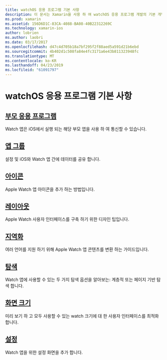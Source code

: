 ```yaml
---
title: watchOS 응용 프로그램 기본 사항
description: 이 문서는 Xamarin을 사용 하 여 watchOS 응용 프로그램 개발의 기본 개념을 설명 하는 다양 한 문서 링크를 제공 합니다.
ms.prod: xamarin
ms.assetid: 156D6D1C-83CA-4088-BA08-40B22312269C
ms.technology: xamarin-ios
author: lobrien
ms.author: laobri
ms.date: 03/17/2017
ms.openlocfilehash: d47c4d705b18a7bf295f2f88aed5a591d21b6ebd
ms.sourcegitcommit: 4b402d1c508fa84e4fc3171a6e43b811323948fc
ms.translationtype: MT
ms.contentlocale: ko-KR
ms.lasthandoff: 04/23/2019
ms.locfileid: "61091797"
---
```

# <a name="watchos-application-fundamentals"></a>watchOS 응용 프로그램 기본 사항

##  <a name="parent-applicationioswatchosapp-fundamentalsparent-appmd"></a>[부모 응용 프로그램](~/ios/watchos/app-fundamentals/parent-app.md)

Watch 앱은 iOS에서 실행 되는 해당 부모 앱을 사용 하 여 통신할 수 있습니다.

##  <a name="app-groupsioswatchosapp-fundamentalsapp-groupsmd"></a>[앱 그룹](~/ios/watchos/app-fundamentals/app-groups.md)

설정 및 iOS와 Watch 앱 간에 데이터를 공유 합니다.

##  <a name="iconsioswatchosapp-fundamentalsiconsmd"></a>[아이콘](~/ios/watchos/app-fundamentals/icons.md)

Apple Watch 앱 아이콘을 추가 하는 방법입니다.

##  <a name="layoutioswatchosapp-fundamentalslayoutmd"></a>[레이아웃](~/ios/watchos/app-fundamentals/layout.md)

Apple Watch 사용자 인터페이스를 구축 하기 위한 디자인 팁입니다.

##  <a name="localizationioswatchosapp-fundamentalslocalizationmd"></a>[지역화](~/ios/watchos/app-fundamentals/localization.md)

여러 언어를 지원 하기 위해 Apple Watch 앱 콘텐츠를 변환 하는 가이드입니다.

##  <a name="navigationioswatchosapp-fundamentalsnavigationmd"></a>[탐색](~/ios/watchos/app-fundamentals/navigation.md)

Watch 앱에 사용할 수 있는 두 가지 탐색 옵션을 알아보는: 계층적 또는 페이지 기반 탐색 합니다.

##  <a name="screen-sizesioswatchosapp-fundamentalsscreen-sizesmd"></a>[화면 크기](~/ios/watchos/app-fundamentals/screen-sizes.md)

미리 보기 하 고 모두 사용할 수 있는 watch 크기에 대 한 사용자 인터페이스를 최적화 합니다.

##  <a name="settingsioswatchosapp-fundamentalssettingsmd"></a>[설정](~/ios/watchos/app-fundamentals/settings.md)

Watch 앱을 위한 설정 화면을 추가 합니다.
